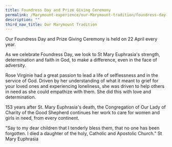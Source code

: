 ```yaml
---
title: Foundress Day and Prize Giving Ceremony
permalink: /Marymount-experience/our-Marymount-tradition/foundress-day-and-prize-giving-ceremony/
description: ""
third_nav_title: Our Marymount Tradition
---
```

Our Foundress Day and Prize Giving Ceremony is held on 22 April every year.



As we celebrate Foundress Day, we look to St Mary Euphrasia's strength, determination and faith in God, to make a difference, even in the face of adversity.

Rose Virginie had a great passion to lead a life of selflessness and in the service of God. Driven by her understanding of what it meant to grief for your loved ones and experiencing loneliness, she was driven to help others in need as she could empathize with them. She did this with love and determination.

153 years after St. Mary Euphrasia's death, the Congregation of Our Lady of Charity of the Good Shepherd continues her work to care for women and girls in need, from every continent.

"Say to my dear children that I tenderly bless them, that no one has been forgotten. I died a daughter of the holy, Catholic and Apostolic Church."
St Mary Euphrasia